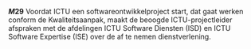 <!-- begin: measure -->
**$M29$**
Voordat ICTU een softwareontwikkelproject start, dat gaat werken conform de Kwaliteitsaanpak, maakt de beoogde ICTU-projectleider afspraken met de afdelingen ICTU Software Diensten (ISD) en ICTU Software Expertise (ISE) over de af te nemen dienstverlening.
<!-- end: measure -->
